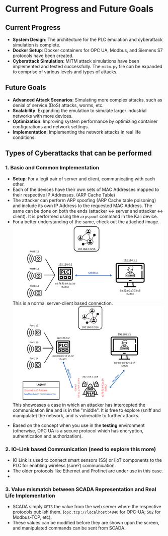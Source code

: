 # Current Progress and Future Goals

## Current Progress

- **System Design**: The architecture for the PLC emulation and cyberattack simulation is complete.
- **Docker Setup**: Docker containers for OPC UA, Modbus, and Siemens S7 protocols have been created.
- **Cyberattack Simulation**: MITM attack simulations have been implemented and tested successfully. The `mitm.py` file can be expanded to comprise of various levels and types of attacks.
<!-- - **Security Implementation**: Authentication and encryption mechanisms have been configured for secure communication. -->

## Future Goals

- **Advanced Attack Scenarios**: Simulating more complex attacks, such as denial of service (DoS) attacks, worms, etc.
- **Scalability**: Expanding the emulation to simulate larger industrial networks with more devices.
- **Optimization**: Improving system performance by optimizing container configurations and network settings.
- **Implementation**: Implementing the network attacks in real life conditions.

## Types of Cyberattacks that can be performed

### 1. Basic and Common Implementation

- **Setup**: For a legit pair of server and client, communicating with each other.
- Each of the devices have their own sets of MAC Addresses mapped to their respective IP Addresses. (ARP Cache Table)
- The attacker can perform ARP spoofing (ARP Cache table poisoning) and include its own IP Address to the requested MAC Address. The same can be done on both the ends (attacker <-> server and attacker <-> client). It is performed using the `arpspoof` command in the Kali device.
- For a better understanding of the same, check out the attached image.
![Normal Case Scenario](./assets/imgs/normal-case-server-client.png)
This is a normal server-client based connection.
![Attacker in the Middle](./assets/imgs/mitm-server-client.png)
This showcases a case in which an attacker has intercepted the communication line and is in the "middle". It is free to explore (sniff and manipulate) the network, and is vulnerable to further attacks.
<!-- * !(query) Can you manually trigger the re-configuration of the MAC Address? -->

- Based on the concept when you use in the **testing** environment (otherwise, OPC UA is a secure protocol which has encryption, authentication and authorization).

### 2. IO-Link based Communication (need to explore this more)

- IO Link is used to connect smart sensors (SS) or IIoT components to the PLC for enabling wireless (sure?) communication.
- The older protocols like Ethernet and Profinet are under use in this case.
-

### 3. Value mismatch between SCADA Representation and Real Life Implementation

- SCADA simply `GETS` the value from the web server where the respective protocols publish them. (`opc.tcp://localhost:4840` for OPC-UA; `502` for Modbus-TCP, etc).
- These values can be modified before they are shown upon the screen, and manipulated commands can be sent from SCADA.
